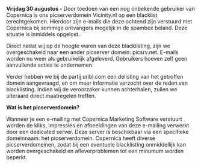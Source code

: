 **Vrijdag 30 augustus -** Door toedoen van een nog onbekende gebruiker
van Copernica is ons picserverdomein Vicinity.nl op een blacklist
terechtgekomen. Hierdoor zijn e-mails die deze ochtend zijn verstuurd
met Copernica bij sommige ontvangers mogelijk in de spambox beland. Deze
situatie is inmiddels opgelost.

Direct nadat wij op de hoogte waren van deze blacklisting, zijn we
overgeschakeld naar een ander picserver domein: picsrv.net. E-mails
worden nu weer als gebruikelijk afgeleverd. Gebruikers hoeven zelf geen
aanvullende acties te ondernemen.

Verder hebben we bij de partij uribl.com een delisting van het getroffen
domein aangevraagd, en om meer informatie verzocht over de reden van
blacklisting. Indien wij de veroorzaker kunnen achterhalen, zullen we
uiteraard direct maatregelen treffen.

**Wat is het picserverdomein?**

Wanneer je een e-mailing met Copernica Marketing Software verstuurt
worden de kliks, impressies en afbeeldingen van deze e-mailing verwerkt
door een dedicated server. Deze server is beschikbaar via een specifieke
domeinnaam: het picserverdomein. Copernica heeft diverse
picserverdomeinen, zodat bij een eventuele blacklisting onmiddellijk kan
worden overgeschakeld en afleverproblemen tot een minumum worden
beperkt.
